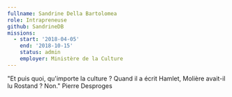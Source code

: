 ```yaml
---
fullname: Sandrine Della Bartolomea
role: Intrapreneuse
github: SandrineDB
missions:
  - start: '2018-04-05'
    end: '2018-10-15'
    status: admin
    employer: Ministère de la Culture
---
```


"Et puis quoi, qu'importe la culture ? Quand il a écrit Hamlet, Molière avait-il lu Rostand ? Non." Pierre Desproges
